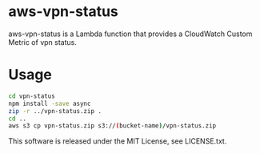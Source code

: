 # aws-vpn-status

aws-vpn-status is a Lambda function that provides a CloudWatch Custom Metric of vpn status.

# Usage

```bash
cd vpn-status
npm install -save async
zip -r ../vpn-status.zip .
cd ..
aws s3 cp vpn-status.zip s3://(bucket-name)/vpn-status.zip
```


This software is released under the MIT License, see LICENSE.txt.
